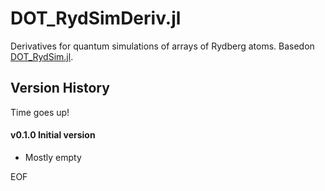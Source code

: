 # DOT_RydSimDeriv.jl

Derivatives for quantum simulations of arrays of Rydberg atoms.  Basedon
[DOT_RydSim.jl](https://github.com/dojt/DOT_RydSimDeriv.jl).


## Version History

Time goes up!


####  **v0.1.0**  Initial version

* Mostly empty


EOF
